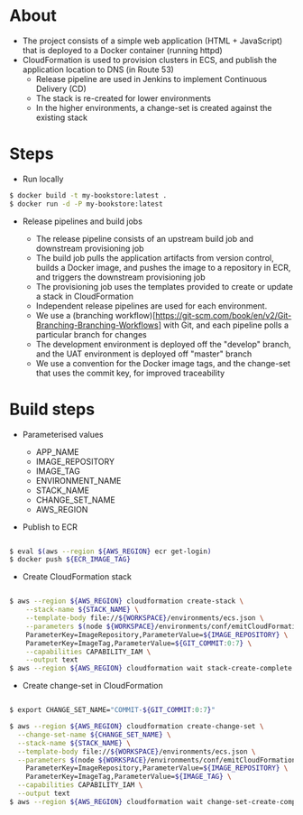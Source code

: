About
===

- The project consists of a simple web application (HTML + JavaScript) that is deployed to a Docker container (running httpd)
- CloudFormation is used to provision clusters in ECS, and publish the application location to DNS (in Route 53)
  - Release pipeline are used in Jenkins to implement Continuous Delivery (CD)
  - The stack is re-created for lower environments
  - In the higher environments, a change-set is created against the existing stack
  
Steps
===
  
- Run locally


```bash
$ docker build -t my-bookstore:latest .
$ docker run -d -P my-bookstore:latest
```
  
- Release pipelines and build jobs

  - The release pipeline consists of an upstream build job and downstream provisioning job 
  - The build job pulls the application artifacts from version control, builds a Docker image, and pushes the image to a repository in ECR, and triggers the downstream provisioning job
  - The provisioning job uses the templates provided to create or update a stack in CloudFormation
  - Independent release pipelines are used for each environment. 
  - We use a (branching workflow)[https://git-scm.com/book/en/v2/Git-Branching-Branching-Workflows] with Git, and each pipeline polls a particular branch for changes
  - The development environment is deployed off the "develop" branch, and the UAT environment is deployed off "master" branch
  - We use a convention for the Docker image tags, and the change-set that uses the commit key, for improved traceability

    
Build steps
===

- Parameterised values  
  - APP_NAME
  - IMAGE_REPOSITORY
  - IMAGE_TAG
  - ENVIRONMENT_NAME
  - STACK_NAME  
  - CHANGE_SET_NAME
  - AWS_REGION

- Publish to ECR

```bash

$ eval $(aws --region ${AWS_REGION} ecr get-login)
$ docker push ${ECR_IMAGE_TAG} 

```

- Create CloudFormation stack

```bash

$ aws --region ${AWS_REGION} cloudformation create-stack \
    --stack-name ${STACK_NAME} \
    --template-body file://${WORKSPACE}/environments/ecs.json \
    --parameters $(node ${WORKSPACE}/environments/conf/emitCloudFormationParameters.js ${WORKSPACE}/environments/conf/ecs/${ENVIRONMENT_NAME}.json) \
    ParameterKey=ImageRepository,ParameterValue=${IMAGE_REPOSITORY} \
    ParameterKey=ImageTag,ParameterValue=${GIT_COMMIT:0:7} \
    --capabilities CAPABILITY_IAM \
    --output text  
$ aws --region ${AWS_REGION} cloudformation wait stack-create-complete --stack-name ${STACK_NAME}

```

- Create change-set in CloudFormation

```bash

$ export CHANGE_SET_NAME="COMMIT-${GIT_COMMIT:0:7}"

$ aws --region ${AWS_REGION} cloudformation create-change-set \
  --change-set-name ${CHANGE_SET_NAME} \
  --stack-name ${STACK_NAME} \
  --template-body file://${WORKSPACE}/environments/ecs.json \
  --parameters $(node ${WORKSPACE}/environments/conf/emitCloudFormationParameters.js ${WORKSPACE}/environments/conf/ecs/${ENVIRONMENT_NAME}.json) \
    ParameterKey=ImageRepository,ParameterValue=${IMAGE_REPOSITORY} \
    ParameterKey=ImageTag,ParameterValue=${IMAGE_TAG} \
  --capabilities CAPABILITY_IAM \
  --output text
$ aws --region ${AWS_REGION} cloudformation wait change-set-create-complete --stack-name ${STACK_NAME}
  
```